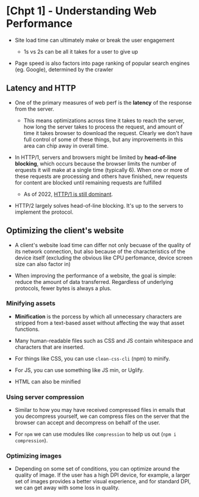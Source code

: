 # [Chpt 1] - Understanding Web Performance

- Site load time can ultimately make or break the user engagement
    - 1s vs 2s can be all it takes for a user to give up

- Page speed is also factors into page ranking of popular search engines (eg. Google), determined by the crawler

## Latency and HTTP

- One of the primary measures of web perf is the __latency__ of the response from the server.
    - This means optimizations across time it takes to reach the server, how long the server takes to process the request, and amount of time it takes browser to download the request. Clearly we don't have full control of some of these things, but any improvements in this area can chip away in overall time.

- In HTTP/1, servers and browsers might be limited by __head-of-line blocking__, which occurs because the browser limits the number of erquests it will make at a single time (typically 6). When one or more of these requests are processing and others have finished, new requests for content are blocked until remaining requests are fulfilled
    - As of 2022, [HTTP/1 is still dominant](https://w3techs.com/technologies/overview/site_element).

- HTTP/2 largely solves head-of-line blocking. It's up to the servers to implement the protocol.

## Optimizing the client's website

- A client's website load time can differ not only becuase of the quality of its network connection, but also because of the characteristics of the device itself (excluding the obvious like CPU perfomance, device screen size can also factor in)

- When improving the performance of a website, the goal is simple: reduce the amount of data transferred. Regardless of underlying protocols, fewer bytes is always a plus.

### Minifying assets

- __Minification__ is the porcess by which all unnecessary characters are stripped from a text-based asset without affecting the way that asset functions.

- Many human-readable files such as CSS and JS contain whitespace and characters that are inserted.

- For things like CSS, you can use `clean-css-cli` (npm) to minify. 

- For JS, you can use something like JS min, or Uglify.

- HTML can also be minified

### Using server compression

- Similar to how you may have received compressed files in emails that you decompress yourself, we can compress files on the server that the browser can accept and decompress on behalf of the user.

- For `npm` we can use modules like `compression` to help us out (`npm i compression`).


### Optimizing images

- Depending on some set of conditions, you can optimize around the quality of image. If the user has a high DPI device, for example, a larger set of images provides a better visual experience, and for standard DPI, we can get away with some loss in quality.


